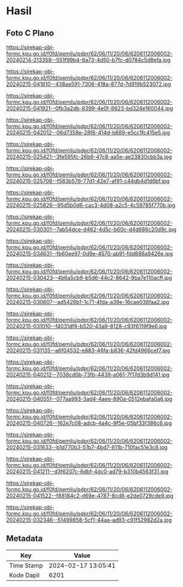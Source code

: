 # Hasil

## Foto C Plano

https://sirekap-obj-formc.kpu.go.id/f0fd/pemilu/pdpr/62/06/11/20/06/6206112006002-20240214-213358--551f99b4-8a73-4d50-b7fc-d0784c5d8efa.jpg

https://sirekap-obj-formc.kpu.go.id/f0fd/pemilu/pdpr/62/06/11/20/06/6206112006002-20240215-041610--438ae591-7306-418a-877d-7d919b523072.jpg

https://sirekap-obj-formc.kpu.go.id/f0fd/pemilu/pdpr/62/06/11/20/06/6206112006002-20240215-041921--0fb3a2db-8399-4e0f-8623-bd324e160044.jpg

https://sirekap-obj-formc.kpu.go.id/f0fd/pemilu/pdpr/62/06/11/20/06/6206112006002-20240215-042012--06d7358e-28f6-414d-b689-e5cc1fc415e5.jpg

https://sirekap-obj-formc.kpu.go.id/f0fd/pemilu/pdpr/62/06/11/20/06/6206112006002-20240215-025421--3fe595fc-26b6-47c8-aa5e-ae23830cbb3a.jpg

https://sirekap-obj-formc.kpu.go.id/f0fd/pemilu/pdpr/62/06/11/20/06/6206112006002-20240215-025708--f583b576-77d1-42e7-af91-c44db4d1d6bf.jpg

https://sirekap-obj-formc.kpu.go.id/f0fd/pemilu/pdpr/62/06/11/20/06/6206112006002-20240215-025826--95d5b0d6-cac3-4d08-a2c5-4c59785f770b.jpg

https://sirekap-obj-formc.kpu.go.id/f0fd/pemilu/pdpr/62/06/11/20/06/6206112006002-20240215-030301--7ab54dce-d462-4d5c-b60c-d4d686c20d9c.jpg

https://sirekap-obj-formc.kpu.go.id/f0fd/pemilu/pdpr/62/06/11/20/06/6206112006002-20240215-034631--fb60ee97-0d9e-4570-ab91-fdd888a9426e.jpg

https://sirekap-obj-formc.kpu.go.id/f0fd/pemilu/pdpr/62/06/11/20/06/6206112006002-20240215-030423--4b6a5cb9-b5d6-44c2-8642-9ba7e110acff.jpg

https://sirekap-obj-formc.kpu.go.id/f0fd/pemilu/pdpr/62/06/11/20/06/6206112006002-20240215-030607--ad5426b1-1c71-4fda-a39e-16cae036faa2.jpg

https://sirekap-obj-formc.kpu.go.id/f0fd/pemilu/pdpr/62/06/11/20/06/6206112006002-20240215-031010--f4031df8-b520-43a9-8128-c93f6119f9e6.jpg

https://sirekap-obj-formc.kpu.go.id/f0fd/pemilu/pdpr/62/06/11/20/06/6206112006002-20240215-031135--a6f04532-e883-46fa-b836-42fd4966cef7.jpg

https://sirekap-obj-formc.kpu.go.id/f0fd/pemilu/pdpr/62/06/11/20/06/6206112006002-20240215-040212--7038cd0b-73fb-4439-a061-7f17d3b9d141.jpg

https://sirekap-obj-formc.kpu.go.id/f0fd/pemilu/pdpr/62/06/11/20/06/6206112006002-20240215-040551--077aa993-3ad4-4aee-890a-0512ebafa0a6.jpg

https://sirekap-obj-formc.kpu.go.id/f0fd/pemilu/pdpr/62/06/11/20/06/6206112006002-20240215-040726--162e7c08-adcb-4a4c-9f5e-05bf33f386c6.jpg

https://sirekap-obj-formc.kpu.go.id/f0fd/pemilu/pdpr/62/06/11/20/06/6206112006002-20240215-031633--b1d770b3-51b7-4bd7-811b-710fac51e3c8.jpg

https://sirekap-obj-formc.kpu.go.id/f0fd/pemilu/pdpr/62/06/11/20/06/6206112006002-20240215-041211--d3f6207c-6dbf-4dc0-ad79-b310b4563f31.jpg

https://sirekap-obj-formc.kpu.go.id/f0fd/pemilu/pdpr/62/06/11/20/06/6206112006002-20240215-041522--f88184c2-d69e-4787-8cd8-e2de0729cde9.jpg

https://sirekap-obj-formc.kpu.go.id/f0fd/pemilu/pdpr/62/06/11/20/06/6206112006002-20240215-032346--51499858-5cf1-44aa-ad93-c91f52982d2a.jpg


## Metadata

| Key        | Value               |
| ---------- | ------------------- |
| Time Stamp | 2024-02-17 13:05:41 |
| Kode Dapil | 6201                |



